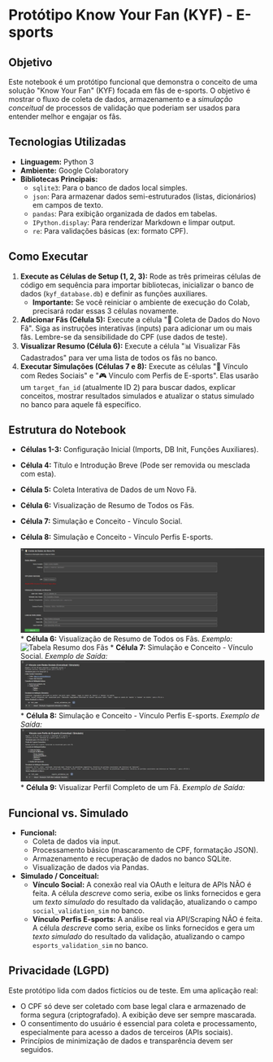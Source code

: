 # Protótipo Know Your Fan (KYF) - E-sports

## Objetivo

Este notebook é um protótipo funcional que demonstra o conceito de uma solução "Know Your Fan" (KYF) focada em fãs de e-sports. O objetivo é mostrar o fluxo de coleta de dados, armazenamento e a *simulação conceitual* de processos de validação que poderiam ser usados para entender melhor e engajar os fãs.

## Tecnologias Utilizadas

* **Linguagem:** Python 3
* **Ambiente:** Google Colaboratory
* **Bibliotecas Principais:**
    * `sqlite3`: Para o banco de dados local simples.
    * `json`: Para armazenar dados semi-estruturados (listas, dicionários) em campos de texto.
    * `pandas`: Para exibição organizada de dados em tabelas.
    * `IPython.display`: Para renderizar Markdown e limpar output.
    * `re`: Para validações básicas (ex: formato CPF).

## Como Executar

1.  **Execute as Células de Setup (1, 2, 3):** Rode as três primeiras células de código em sequência para importar bibliotecas, inicializar o banco de dados (`kyf_database.db`) e definir as funções auxiliares.
    * **Importante:** Se você reiniciar o ambiente de execução do Colab, precisará rodar essas 3 células novamente.
2.  **Adicionar Fãs (Célula 5):** Execute a célula "📝 Coleta de Dados do Novo Fã". Siga as instruções interativas (inputs) para adicionar um ou mais fãs. Lembre-se da sensibilidade do CPF (use dados de teste).
3.  **Visualizar Resumo (Célula 6):** Execute a célula "📊 Visualizar Fãs Cadastrados" para ver uma lista de todos os fãs no banco.
4.  **Executar Simulações (Células 7 e 8):** Execute as células "🔗 Vínculo com Redes Sociais" e "🎮 Vínculo com Perfis de E-sports". Elas usarão um `target_fan_id` (atualmente ID 2) para buscar dados, explicar conceitos, mostrar resultados simulados e atualizar o status simulado no banco para aquele fã específico.

## Estrutura do Notebook

* **Células 1-3:** Configuração Inicial (Imports, DB Init, Funções Auxiliares).
* **Célula 4:** Título e Introdução Breve (Pode ser removida ou mesclada com esta).
* **Célula 5:** Coleta Interativa de Dados de um Novo Fã.
* **Célula 6:** Visualização de Resumo de Todos os Fãs.
* **Célula 7:** Simulação e Conceito - Vínculo Social.
* **Célula 8:** Simulação e Conceito - Vínculo Perfis E-sports.

  ![Formulário de Coleta de Dados](imgs/coleta_de_dados.jpg)  * **Célula 6:** Visualização de Resumo de Todos os Fãs.
  *Exemplo:*
  ![Tabela Resumo dos Fãs](imgs/visualizar_fãs.jpg) * **Célula 7:** Simulação e Conceito - Vínculo Social.
  *Exemplo de Saída:*
  ![Resultado da Simulação Social](imgs/vinculo_com_redes_sociais.jpg) * **Célula 8:** Simulação e Conceito - Vínculo Perfis E-sports.
  *Exemplo de Saída:*
  ![Resultado da Simulação E-sports](imgs/vinculo_com_perfil_de_esports.jpg) * **Célula 9:** Visualizar Perfil Completo de um Fã.
  *Exemplo de Saída:*

## Funcional vs. Simulado

* **Funcional:**
    * Coleta de dados via input.
    * Processamento básico (mascaramento de CPF, formatação JSON).
    * Armazenamento e recuperação de dados no banco SQLite.
    * Visualização de dados via Pandas.
* **Simulado / Conceitual:**
    * **Vínculo Social:** A conexão real via OAuth e leitura de APIs NÃO é feita. A célula *descreve* como seria, exibe os links fornecidos e gera um *texto simulado* do resultado da validação, atualizando o campo `social_validation_sim` no banco.
    * **Vínculo Perfis E-sports:** A análise real via API/Scraping NÃO é feita. A célula *descreve* como seria, exibe os links fornecidos e gera um *texto simulado* do resultado da validação, atualizando o campo `esports_validation_sim` no banco.

## Privacidade (LGPD)

Este protótipo lida com dados fictícios ou de teste. Em uma aplicação real:
* O CPF só deve ser coletado com base legal clara e armazenado de forma segura (criptografado). A exibição deve ser sempre mascarada.
* O consentimento do usuário é essencial para coleta e processamento, especialmente para acesso a dados de terceiros (APIs sociais).
* Princípios de minimização de dados e transparência devem ser seguidos.
